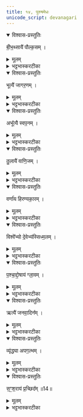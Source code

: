 ```yaml
---
title: १४, पुरुषमेधः
unicode_script: devanagari
---
```


<details open><summary>विश्वास-प्रस्तुतिः</summary>

बी॒भ॒थ्सायै॑ पौल्क॒सम् ।
</details>

<details><summary>मूलम्</summary>

बी॒भ॒थ्सायै॑ पौल्क॒सम् ।
</details>

<details><summary>भट्टभास्करटीका</summary>

1बीभत्सायै पौल्कसं अतिनिकृष्टां जातिम् ।
</details>

<details open><summary>विश्वास-प्रस्तुतिः</summary>

भूत्यै॑ जागर॒णम् ।
</details>

<details><summary>मूलम्</summary>

भूत्यै॑ जागर॒णम् ।
</details>

<details><summary>भट्टभास्करटीका</summary>

भूत्यै अभिवृध्यै जागरणं प्रबोधशीलं अवहितम् ।
</details>

<details open><summary>विश्वास-प्रस्तुतिः</summary>

अभू᳚त्यै स्वप॒नम् ।
</details>

<details><summary>मूलम्</summary>

अभू᳚त्यै स्वप॒नम् ।
</details>

<details><summary>भट्टभास्करटीका</summary>

अभूत्यै स्वपनं प्रमादभूयिष्ठम् ।
</details>

<details open><summary>विश्वास-प्रस्तुतिः</summary>

तु॒लायै॑ वाणि॒जम् ।
</details>

<details><summary>मूलम्</summary>

तु॒लायै॑ वाणि॒जम् ।
</details>

<details><summary>भट्टभास्करटीका</summary>

तुलायै परिच्छेदविशेषाय वाणिजं तुलासूत्रजीविनम् । वणिगेव वाणिजः स्वार्थिकोऽण् ।
</details>

<details open><summary>विश्वास-प्रस्तुतिः</summary>

वर्णा॑य हिरण्यका॒रम् ।
</details>

<details><summary>मूलम्</summary>

वर्णा॑य हिरण्यका॒रम् ।
</details>

<details><summary>भट्टभास्करटीका</summary>

वर्णाय हिरण्यकारम् । गतम् ।
</details>

<details open><summary>विश्वास-प्रस्तुतिः</summary>

विश्वे᳚भ्यो दे॒वेभ्य॑स्सिध्म॒लम् ।
</details>

<details><summary>मूलम्</summary>

विश्वे᳚भ्यो दे॒वेभ्य॑स्सिध्म॒लम् ।
</details>

<details><summary>भट्टभास्करटीका</summary>

विश्वेभ्यो देवेभ्यः सिध्यलं कुष्ठरोगिणम्, तत्कोपजन्यत्वात्तस्य । 'सिध्मादिम्यश्च' इति लच् ।
</details>

<details open><summary>विश्वास-प्रस्तुतिः</summary>

प॒श्चा॒द्दो॒षाय॑ ग्ला॒वम् ।
</details>

<details><summary>मूलम्</summary>

प॒श्चा॒द्दो॒षाय॑ ग्ला॒वम् ।
</details>

<details><summary>भट्टभास्करटीका</summary>

पश्चाद्दोषाय कुष्ठव्यतिरिक्ताय देहदोषाय ग्लावं नित्यकृशवपुषं, तज्जन्यत्वात्कार्श्यस्य । ग्लायतेः क्विबन्तात् मत्वर्थीयो वकारः ।
</details>

<details open><summary>विश्वास-प्रस्तुतिः</summary>

ऋत्यै॑ जनवा॒दिन᳚म् ।
</details>

<details><summary>मूलम्</summary>

ऋत्यै॑ जनवा॒दिन᳚म् ।
</details>

<details><summary>भट्टभास्करटीका</summary>

ऋत्यै अरुणाय आर्तत्वाय जनवादिनं जनानां परिवदनशीलम् ।
</details>

<details open><summary>विश्वास-प्रस्तुतिः</summary>

व्यृ॑द्ध्या अपग॒ल्भम् ।
</details>

<details><summary>मूलम्</summary>

व्यृ॑द्ध्या अपग॒ल्भम् ।
</details>

<details><summary>भट्टभास्करटीका</summary>

व्यृवधै ऋद्ध्यभावाय अपगल्भं अपगतधार्ष्ट्यं लज्जामूकम् ।
</details>

<details open><summary>विश्वास-प्रस्तुतिः</summary>

स॒ꣳ॒श॒राय॑ प्र॒च्छिद᳚म् ॥14॥  
</details>

<details><summary>मूलम्</summary>

स॒ꣳ॒श॒राय॑ प्र॒च्छिद᳚म् ॥14॥  
</details>

<details><summary>भट्टभास्करटीका</summary>

संशराय संकीर्णत्वाय प्रध्वंसाय प्रच्छिदं प्रकर्षेण भेत्तारं शल्यानामुद्धर्तारम् ॥

इति तृतीये चतुर्थे चतुर्दशोऽनुवाकः ॥  

</details>

